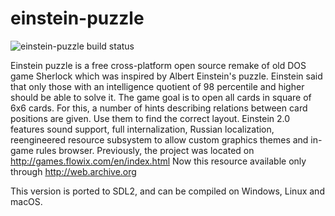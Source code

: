 # einstein-puzzle

![einstein-puzzle build status](https://api.travis-ci.org/ptitSeb/einstein-puzzle.png "einstein-puzzle build status")

Einstein puzzle is a free cross-platform open source remake of old DOS game Sherlock which was inspired by Albert Einstein's puzzle. Einstein said that only those with an intelligence quotient of 98 percentile and higher should be able to solve it.   The game goal is to open all cards in square of 6x6 cards. For this, a number of hints describing relations between card positions are given. Use them to find the correct layout.  Einstein 2.0 features sound support, full internalization, Russian localization, reengineered resource subsystem to allow custom graphics themes and in-game rules browser.   Previously, the project was located on http://games.flowix.com/en/index.html Now this resource available only through http://web.archive.org

This version is ported to SDL2, and can be compiled on Windows, Linux and macOS.